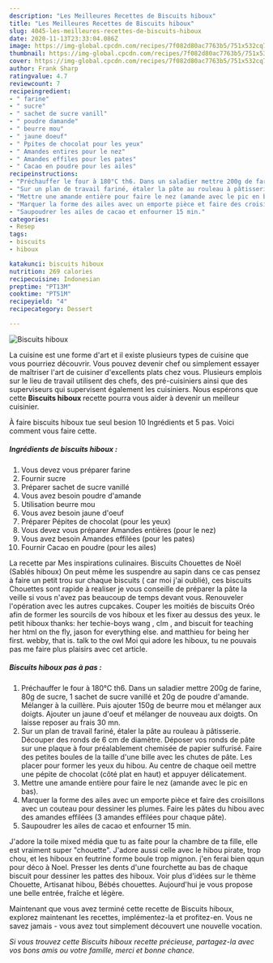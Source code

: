 ```yaml
---
description: "Les Meilleures Recettes de Biscuits hiboux"
title: "Les Meilleures Recettes de Biscuits hiboux"
slug: 4045-les-meilleures-recettes-de-biscuits-hiboux
date: 2020-11-13T23:33:04.086Z
image: https://img-global.cpcdn.com/recipes/7f082d80ac7763b5/751x532cq70/biscuits-hiboux-photo-principale-de-la-recette.jpg
thumbnail: https://img-global.cpcdn.com/recipes/7f082d80ac7763b5/751x532cq70/biscuits-hiboux-photo-principale-de-la-recette.jpg
cover: https://img-global.cpcdn.com/recipes/7f082d80ac7763b5/751x532cq70/biscuits-hiboux-photo-principale-de-la-recette.jpg
author: Frank Sharp
ratingvalue: 4.7
reviewcount: 7
recipeingredient:
- " farine"
- " sucre"
- " sachet de sucre vanill"
- " poudre damande"
- " beurre mou"
- " jaune doeuf"
- " Ppites de chocolat pour les yeux"
- " Amandes entires pour le nez"
- " Amandes effiles pour les pates"
- " Cacao en poudre pour les ailes"
recipeinstructions:
- "Préchauffer le four à 180°C th6. Dans un saladier mettre 200g de farine, 80g de sucre, 1 sachet de sucre vanillé et 20g de poudre d&#39;amande. Mélanger à la cuillère. Puis ajouter 150g de beurre mou et mélanger aux doigts. Ajouter un jaune d&#39;oeuf et mélanger de nouveau aux doigts. On laisse reposer au frais 30 mn."
- "Sur un plan de travail fariné, étaler la pâte au rouleau à pâtisserie. Découper des ronds de 6 cm de diamètre. Déposer vos ronds de pâte sur une plaque à four préalablement chemisée de papier sulfurisé. Faire des petites boules de la taille d&#39;une bille avec les chutes de pâte. Les placer pour former les yeux du hibou. Au centre de chaque oeil mettre une pépite de chocolat (côté plat en haut) et appuyer délicatement."
- "Mettre une amande entière pour faire le nez (amande avec le pic en bas)."
- "Marquer la forme des ailes avec un emporte pièce et faire des croisillons avec un couteau pour dessiner les plumes. Faire les pâtes du hibou avec des amandes effilées (3 amandes effilées pour chaque pâte)."
- "Saupoudrer les ailes de cacao et enfourner 15 min."
categories:
- Resep
tags:
- biscuits
- hiboux

katakunci: biscuits hiboux 
nutrition: 269 calories
recipecuisine: Indonesian
preptime: "PT13M"
cooktime: "PT51M"
recipeyield: "4"
recipecategory: Dessert

---
```



![Biscuits hiboux](https://img-global.cpcdn.com/recipes/7f082d80ac7763b5/751x532cq70/biscuits-hiboux-photo-principale-de-la-recette.jpg)

La cuisine est une forme d'art et il existe plusieurs types de cuisine que vous pourriez découvrir. Vous pouvez devenir chef ou simplement essayer de maîtriser l'art de cuisiner d'excellents plats chez vous. Plusieurs emplois sur le lieu de travail utilisent des chefs, des pré-cuisiniers ainsi que des superviseurs qui supervisent également les cuisiniers. Nous espérons que cette <strong> Biscuits hiboux </strong> recette pourra vous aider à devenir un meilleur cuisinier.

<!--inarticleads1-->

À faire biscuits hiboux tue seul besion 10 Ingrédients et 5 pas. Voici comment vous faire cette.

##### Ingrédients de biscuits hiboux :

1. Vous devez vous préparer  farine
1. Fournir  sucre
1. Préparer  sachet de sucre vanillé
1. Vous avez besoin  poudre d&#39;amande
1. Utilisation  beurre mou
1. Vous avez besoin  jaune d&#39;oeuf
1. Préparer  Pépites de chocolat (pour les yeux)
1. Vous devez vous préparer  Amandes entières (pour le nez)
1. Vous avez besoin  Amandes effilées (pour les pates)
1. Fournir  Cacao en poudre (pour les ailes)


La recette par Mes inspirations culinaires. Biscuits Chouettes de Noël (Sablés hiboux) On peut même les suspendre au sapin dans ce cas pensez à faire un petit trou sur chaque biscuits ( car moi j&#39;ai oublié), ces biscuits Chouettes sont rapide à realiser je vous conseille de préparer la pâte la veille si vous n&#39;avez pas beaucoup de temps devant vous. Renouveler l&#39;opération avec les autres cupcakes. Couper les moitiés de biscuits Oréo afin de former les sourcils de vos hiboux et les fixer au dessus des yeux. le petit hiboux thanks: her techie-boys wang , clm , and biscuit for teaching her html on the fly, jason for everything else. and matthieu for being her first. webby, that is. talk to the owl Moi qui adore les hiboux, tu ne pouvais pas me faire plus plaisirs avec cet article. 

<!--inarticleads2-->

##### Biscuits hiboux pas à pas :

1. Préchauffer le four à 180°C th6. Dans un saladier mettre 200g de farine, 80g de sucre, 1 sachet de sucre vanillé et 20g de poudre d&#39;amande. Mélanger à la cuillère. Puis ajouter 150g de beurre mou et mélanger aux doigts. Ajouter un jaune d&#39;oeuf et mélanger de nouveau aux doigts. On laisse reposer au frais 30 mn.
1. Sur un plan de travail fariné, étaler la pâte au rouleau à pâtisserie. Découper des ronds de 6 cm de diamètre. Déposer vos ronds de pâte sur une plaque à four préalablement chemisée de papier sulfurisé. Faire des petites boules de la taille d&#39;une bille avec les chutes de pâte. Les placer pour former les yeux du hibou. Au centre de chaque oeil mettre une pépite de chocolat (côté plat en haut) et appuyer délicatement.
1. Mettre une amande entière pour faire le nez (amande avec le pic en bas).
1. Marquer la forme des ailes avec un emporte pièce et faire des croisillons avec un couteau pour dessiner les plumes. Faire les pâtes du hibou avec des amandes effilées (3 amandes effilées pour chaque pâte).
1. Saupoudrer les ailes de cacao et enfourner 15 min.


J&#39;adore la toile mixed média que tu as faite pour la chambre de ta fille, elle est vraiment super &#34;chouette&#34;. J&#39;adore aussi celle avec le hibou pirate, trop chou, et les hiboux en feutrine forme boule trop mignon. j&#39;en ferai bien qqun pour déco à Noel. Presser les dents d&#39;une fourchette au bas de chaque biscuit pour dessiner les pattes des hiboux. Voir plus d&#39;idées sur le thème Chouette, Artisanat hibou, Bébés chouettes. Aujourd&#39;hui je vous propose une belle entrée, fraîche et légère. 

<!--inarticleads1-->

<p>
Maintenant que vous avez terminé cette recette de Biscuits hiboux, explorez maintenant les recettes, implémentez-la et profitez-en. Vous ne savez jamais - vous avez tout simplement découvert une nouvelle vocation.
</p>

<p>
<i>Si vous trouvez cette Biscuits hiboux recette précieuse, partagez-la avec vos bons amis ou votre famille, merci et bonne chance.</i>
</p>
